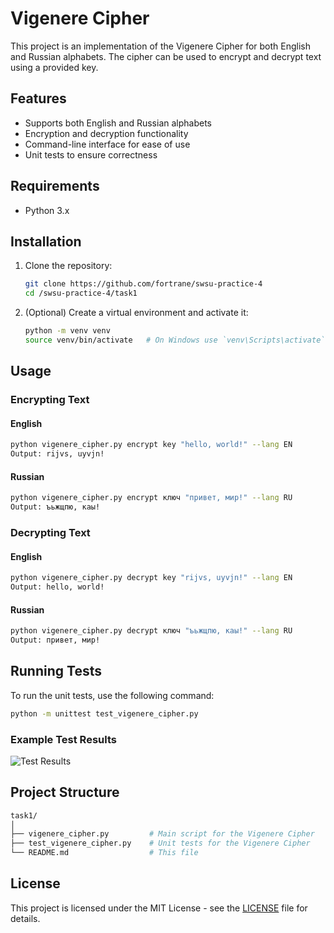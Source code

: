 # Vigenere Cipher

This project is an implementation of the Vigenere Cipher for both English and Russian alphabets. The cipher can be used to encrypt and decrypt text using a provided key.

## Features

- Supports both English and Russian alphabets
- Encryption and decryption functionality
- Command-line interface for ease of use
- Unit tests to ensure correctness

## Requirements

- Python 3.x

## Installation

1. Clone the repository:
    ```sh
    git clone https://github.com/fortrane/swsu-practice-4
    cd /swsu-practice-4/task1
    ```

2. (Optional) Create a virtual environment and activate it:
    ```sh
    python -m venv venv
    source venv/bin/activate   # On Windows use `venv\Scripts\activate`
    ```

## Usage

### Encrypting Text

#### English
```sh
python vigenere_cipher.py encrypt key "hello, world!" --lang EN
Output: rijvs, uyvjn!
```

#### Russian
```sh
python vigenere_cipher.py encrypt ключ "привет, мир!" --lang RU
Output: ъьжщпю, каы!
```

### Decrypting Text

#### English
```sh
python vigenere_cipher.py decrypt key "rijvs, uyvjn!" --lang EN
Output: hello, world!
```

#### Russian
```sh
python vigenere_cipher.py decrypt ключ "ъьжщпю, каы!" --lang RU
Output: привет, мир!
```

## Running Tests
To run the unit tests, use the following command:
```sh
python -m unittest test_vigenere_cipher.py
```

### Example Test Results
![Test Results](https://i.ibb.co/37XjhTJ/image.png)

## Project Structure
```bash
task1/
│
├── vigenere_cipher.py         # Main script for the Vigenere Cipher
├── test_vigenere_cipher.py    # Unit tests for the Vigenere Cipher
└── README.md                  # This file
```

## License
This project is licensed under the MIT License - see the [LICENSE](https://www.mit.edu/~amini/LICENSE.md) file for details.